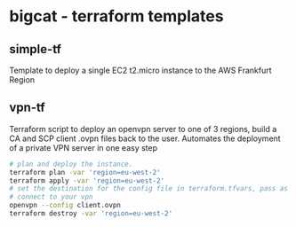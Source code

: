# bigcat - terraform templates

## simple-tf
Template to deploy a single EC2 t2.micro instance to the AWS Frankfurt Region

## vpn-tf
Terraform script to deploy an openvpn server to one of 3 regions, build a CA and SCP client .ovpn files back to the user. Automates the deployment of a private VPN server in one easy step

```sh
# plan and deploy the instance. 
terraform plan -var 'region=eu-west-2'
terraform apply -var 'region=eu-west-2'
# set the destination for the config file in terraform.tfvars, pass as an argument or use the default
# connect to your vpn
openvpn --config client.ovpn
terraform destroy -var 'region=eu-west-2'
```

